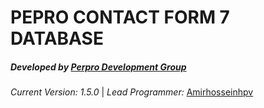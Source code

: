 **PEPRO CONTACT FORM 7 DATABASE**
=================================

##### **Developed by** [Perpro Development Group](https://pepro.dev/)

*Current Version: 1.5.0* \| *Lead Programmer:* [Amirhosseinhpv](https://hpv.im/)
